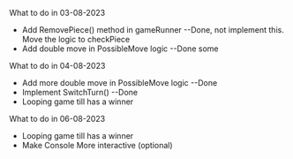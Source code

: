 What to do in 03-08-2023

- Add RemovePiece() method in gameRunner --Done, not implement this. Move the logic to checkPiece
- Add double move in PossibleMove logic --Done some 

What to do in 04-08-2023

- Add more double move in PossibleMove logic --Done
- Implement SwitchTurn() --Done
- Looping game till has a winner

What to do in 06-08-2023

- Looping game till has a winner
- Make Console More interactive (optional)
